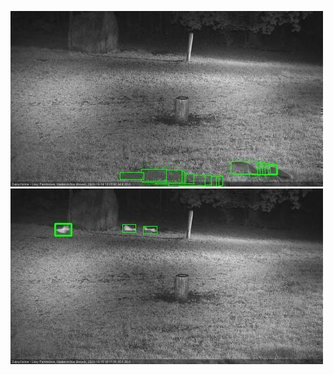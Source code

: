 ![20201014-192702-193707](in2/20201014/20201014-192702-193707_0_.jpg)
![20201015-001022-002024](in2/20201015/20201015-001022-002024_0_.jpg)
